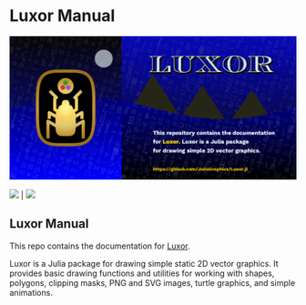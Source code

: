 # Luxor Manual

![luxor splash image](luxor-docs.png)

[![][docs-stable-img]][docs-stable-url] | [![][docs-development-img]][docs-development-url] 

## Luxor Manual

This repo contains the documentation for [Luxor](https://juliagraphics.github.io/Luxor.jl).

Luxor is a Julia package for drawing simple static 2D vector graphics. 
It provides basic drawing functions and utilities for working with shapes, polygons, clipping masks, 
PNG and SVG images, turtle graphics, and simple animations.

[docs-development-img]: https://img.shields.io/badge/docs-development-blue
[docs-development-url]: https://juliagraphics.github.io/LuxorManual/dev/

[docs-stable-img]: https://img.shields.io/badge/docs-stable-blue.svg
[docs-stable-url]: https://juliagraphics.github.io/LuxorManual/stable/

